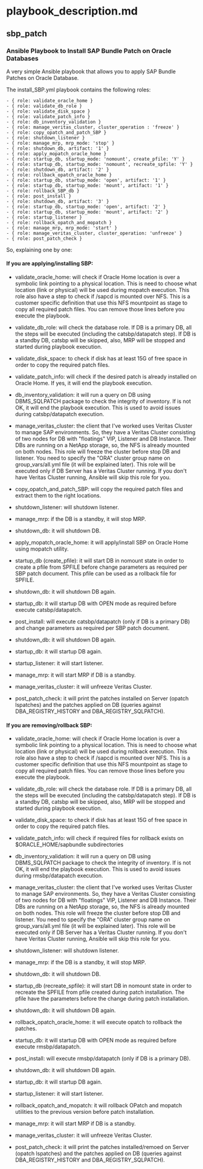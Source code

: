 # playbook_description.md

## sbp_patch

### Ansible Playbook to Install SAP Bundle Patch on Oracle Databases

A very simple Ansible playbook that allows you to apply SAP Bundle Patches on Oracle Database.

The install_SBP.yml playbook contains the following roles:

    - { role: validate_oracle_home }
    - { role: validate_db_role }
    - { role: validate_disk_space }
    - { role: validate_patch_info }
    - { role: db_inventory_validation }
    - { role: manage_veritas_cluster, cluster_operation : 'freeze' }
    - { role: copy_opatch_and_patch_SBP }
    - { role: shutdown_listener }
    - { role: manage_mrp, mrp_mode: 'stop' }
    - { role: shutdown_db, artifact: '1' }
    - { role: apply_mopatch_oracle_home }
    - { role: startup_db, startup_mode: 'nomount', create_pfile: 'Y' }
    - { role: startup_db, startup_mode: 'nomount', recreate_spfile: 'Y' }
    - { role: shutdown_db, artifact: '2' }
    - { role: rollback_opatch_oracle_home }
    - { role: startup_db, startup_mode: 'open', artifact: '1' }
    - { role: startup_db, startup_mode: 'mount', artifact: '1' }
    - { role: rollback_SBP_db } 
    - { role: post_install }
    - { role: shutdown_db, artifact: '3' }
    - { role: startup_db, startup_mode: 'open', artifact: '2' }
    - { role: startup_db, startup_mode: 'mount', artifact: '2' }
    - { role: startup_listener }
    - { role: rollback_opatch_and_mopatch }
    - { role: manage_mrp, mrp_mode: 'start' }
    - { role: manage_veritas_cluster, cluster_operation: 'unfreeze' }
    - { role: post_patch_check }


So, explaining one by one:

#### If you are applying/installing SBP:

- validate_oracle_home: will check if Oracle Home location is over a symbolic link pointing to a physical location. This is need to choose what location (link or physical) will be used during mopatch execution. This role also have a step to check if /sapcd is mounted over NFS. This is a customer specific definition that use this NFS mountpoint as stage to copy all required patch files. You can remove those lines before you execute the playbook.

- validate_db_role: will check the database role. If DB is a primary DB, all the steps will be executed (including the catsbp/datapatch step). If DB is a standby DB, catsbp will be skipped, also, MRP will be stopped and started during playbook execution.

- validate_disk_space: to check if disk has at least 15G of free space in order to copy the required patch files.

- validate_patch_info: will check if the desired patch is already installed on Oracle Home. If yes, it will end the playbook execution.

- db_inventory_validation: it will run a query on DB using DBMS_SQLPATCH package to check the integrity of inventory. If is not OK, it will end the playbook execution. This is used to avoid issues during catsbp/datapatch execution.

- manage_veritas_cluster: the client that I've worked uses Veritas Cluster to manage SAP environments. So, they have a Veritas Cluster consisting of two nodes for DB with "floatings" VIP, Listener and DB Instance. Their DBs are running on a NetApp storage, so, the NFS is already mounted on both nodes. This role will freeze the cluster before stop DB and listener. You need to specify the "ORA" cluster group name on group_vars/all.yml file (it will be explained later). This role will be executed only if DB Server has a Veritas Cluster running. If you don't have Veritas Cluster running, Ansible will skip this role for you.

- copy_opatch_and_patch_SBP: will copy the required patch files and extract them to the right locations.

- shutdown_listener: will shutdown listener.

- manage_mrp: if the DB is a standby, it will stop MRP.

- shutdown_db: it will shutdown DB.

- apply_mopatch_oracle_home: it will apply/install SBP on Oracle Home using mopatch utility.

- startup_db (create_pfile): it will start DB in nomount state in order to create a pfile from SPFILE before change parameters as required per SBP patch document. This pfile can be used as a rollback file for SPFILE.

- shutdown_db: it will shutdown DB again.

- startup_db: it will startup DB with OPEN mode as required before execute catsbp/datapatch.

- post_install: will execute catsbp/datapatch (only if DB is a primary DB) and change parameters as required per SBP patch document.

- shutdown_db: it will shutdown DB again.

- startup_db: it will startup DB again.

- startup_listener: it will start listener.

- manage_mrp: it will start MRP if DB is a standby.

- manage_veritas_cluster: it will unfreeze Veritas Cluster.

- post_patch_check: it will print the patches installed on Server (opatch lspatches) and the patches applied on DB (queries against DBA_REGISTRY_HISTORY and DBA_REGISTRY_SQLPATCH).

#### If you are removing/rollback SBP:

- validate_oracle_home: will check if Oracle Home location is over a symbolic link pointing to a physical location. This is need to choose what location (link or physical) will be used during rollback execution. This role also have a step to check if /sapcd is mounted over NFS. This is a customer specific definition that use this NFS mountpoint as stage to copy all required patch files. You can remove those lines before you execute the playbook.

- validate_db_role: will check the database role. If DB is a primary DB, all the steps will be executed (including the catsbp/datapatch step). If DB is a standby DB, catsbp will be skipped, also, MRP will be stopped and started during playbook execution.

- validate_disk_space: to check if disk has at least 15G of free space in order to copy the required patch files.

- validate_patch_info: will check if required files for rollback exists on $ORACLE_HOME/sapbundle subdirectories

- db_inventory_validation: it will run a query on DB using DBMS_SQLPATCH package to check the integrity of inventory. If is not OK, it will end the playbook execution. This is used to avoid issues during rmsbp/datapatch execution.

- manage_veritas_cluster: the client that I've worked uses Veritas Cluster to manage SAP environments. So, they have a Veritas Cluster consisting of two nodes for DB with "floatings" VIP, Listener and DB Instance. Their DBs are running on a NetApp storage, so, the NFS is already mounted on both nodes. This role will freeze the cluster before stop DB and listener. You need to specify the "ORA" cluster group name on group_vars/all.yml file (it will be explained later). This role will be executed only if DB Server has a Veritas Cluster running. If you don't have Veritas Cluster running, Ansible will skip this role for you.

- shutdown_listener: will shutdown listener.

- manage_mrp: if the DB is a standby, it will stop MRP.

- shutdown_db: it will shutdown DB.

- startup_db (recreate_spfile): it will start DB in nomount state in order to recreate the SPFILE from pfile created during patch installation. The pfile have the parameters before the change during patch installation.

- shutdown_db: it will shutdown DB again.

- rollback_opatch_oracle_home: it will execute opatch to rollback the patches.

- startup_db: it will startup DB with OPEN mode as required before execute rmsbp/datapatch.

- post_install: will execute rmsbp/datapatch (only if DB is a primary DB).

- shutdown_db: it will shutdown DB again.

- startup_db: it will startup DB again.

- startup_listener: it will start listener.

- rollback_opatch_and_mopatch: it will rollback OPatch and mopatch utilities to the previous version before patch installation.

- manage_mrp: it will start MRP if DB is a standby.

- manage_veritas_cluster: it will unfreeze Veritas Cluster.

- post_patch_check: it will print the patches installed/remoed on Server (opatch lspatches) and the patches applied on DB (queries against DBA_REGISTRY_HISTORY and DBA_REGISTRY_SQLPATCH).

